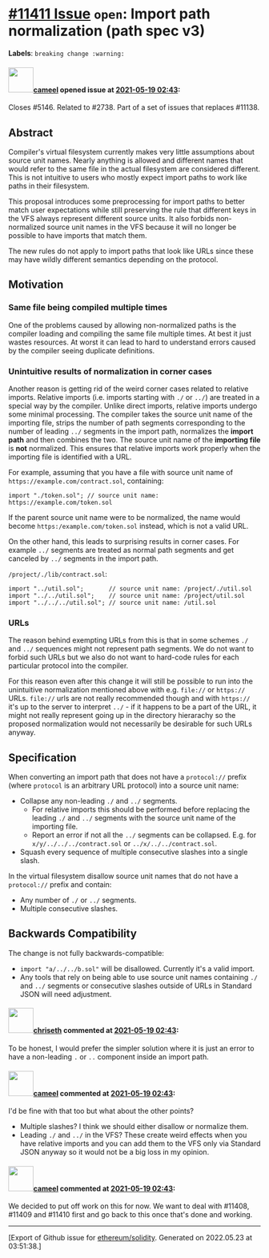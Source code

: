 # [\#11411 Issue](https://github.com/ethereum/solidity/issues/11411) `open`: Import path normalization (path spec v3)
**Labels**: `breaking change :warning:`


#### <img src="https://avatars.githubusercontent.com/u/137030?v=4" width="50">[cameel](https://github.com/cameel) opened issue at [2021-05-19 02:43](https://github.com/ethereum/solidity/issues/11411):

Closes #5146.
Related to #2738.
Part of a set of issues that replaces #11138.

## Abstract
Compiler's virtual filesystem currently makes very little assumptions about source unit names. Nearly anything is allowed and different names that would refer to the same file in the actual filesystem are considered different. This is not intuitive to users who mostly expect import paths to work like paths in their filesystem.

This proposal introduces some preprocessing for import paths to better match user expectations while still preserving the rule that different keys in the VFS always represent different source units. It also forbids non-normalized source unit names in the VFS because it will no longer be possible to have imports that match them.

The new rules do not apply to import paths that look like URLs since these may have wildly different semantics depending on the protocol.

## Motivation
### Same file being compiled multiple times
One of the problems caused by allowing non-normalized paths is the compiler loading and compiling the same file multiple times. At best it just wastes resources. At worst it can lead to hard to understand errors caused by the compiler seeing duplicate definitions.

### Unintuitive results of normalization in corner cases
Another reason is getting rid of the weird corner cases related to relative imports. Relative imports (i.e. imports starting with `./` or `../`) are treated in a special way by the compiler. Unlike direct imports, relative imports undergo some minimal processing. The compiler takes the source unit name of the importing file, strips the number of path segments corresponding to the number of leading `../` segments in the import path, normalizes the **import path** and then combines the two. The source unit name of the **importing file** is **not** normalized. This ensures that relative imports work properly when the importing file is identified with a URL.

For example, assuming that you have a file with source unit name of `https://example.com/contract.sol`, containing:
```solidity
import "./token.sol"; // source unit name: https://example.com/token.sol
```

If the parent source unit name were to be normalized, the name would become `https:/example.com/token.sol` instead, which is not a valid URL.

On the other hand, this leads to surprising results in corner cases. For example `../` segments are treated as normal path segments and get canceled by ``../`` segments in the import path.

`/project/./lib/contract.sol`:
```solidity
import "../util.sol";       // source unit name: /project/./util.sol
import "../../util.sol";    // source unit name: /project/util.sol
import "../../../util.sol"; // source unit name: /util.sol
```

### URLs
The reason behind exempting URLs from this is that in some schemes `./` and `../` sequences might not represent path segments. We do not want to forbid such URLs but we also do not want to hard-code rules for each particular protocol into the compiler.

For this reason even after this change it will still be possible to run into the unintuitive normalization mentioned above with e.g. `file://` or `https://` URLs. `file://` urls are not really recommended though and with `https://` it's up to the server to interpret `../` - if it happens to be a part of the URL, it might not really represent going up in the directory hierarachy so the proposed normalization would not necessarily be desirable for such URLs anyway.

## Specification
When converting an import path that does not have a `protocol://` prefix (where `protocol` is an arbitrary URL protocol) into a source unit name:
- Collapse any non-leading `./` and `../` segments.
    - For relative imports this should be performed before replacing the leading `./` and `../` segments with the source unit name of the importing file.
    - Report an error if not all the `../` segments can be collapsed. E.g. for `x/y/../../../contract.sol` or `../x/../../contract.sol`.
- Squash every sequence of multiple consecutive slashes into a single slash.

In the virtual filesystem disallow source unit names that do not have a `protocol://` prefix and contain:
- Any number of `./` or `../` segments.
- Multiple consecutive slashes.

## Backwards Compatibility
The change is not fully backwards-compatible:
- `import "a/../../b.sol"` will be disallowed. Currently it's a valid import.
- Any tools that rely on being able to use source unit names containing `./` and `../` segments or consecutive slashes outside of URLs in Standard JSON will need adjustment.


#### <img src="https://avatars.githubusercontent.com/u/9073706?v=4" width="50">[chriseth](https://github.com/chriseth) commented at [2021-05-19 02:43](https://github.com/ethereum/solidity/issues/11411#issuecomment-844898555):

To be honest, I would prefer the simpler solution where it is just an error to have a non-leading `.` or `..` component inside an import path.

#### <img src="https://avatars.githubusercontent.com/u/137030?v=4" width="50">[cameel](https://github.com/cameel) commented at [2021-05-19 02:43](https://github.com/ethereum/solidity/issues/11411#issuecomment-848703865):

I'd be fine with that too but what about the other points?
- Multiple slashes? I think we should either disallow or normalize them.
- Leading `./` and `../` in the VFS? These create weird effects when you have relative imports and you can add them to the VFS only via Standard JSON anyway so it would not be a big loss in my opinion.

#### <img src="https://avatars.githubusercontent.com/u/137030?v=4" width="50">[cameel](https://github.com/cameel) commented at [2021-05-19 02:43](https://github.com/ethereum/solidity/issues/11411#issuecomment-849739697):

We decided to put off work on this for now. We want to deal with #11408, #11409 and #11410 first and go back to this once that's done and working.


-------------------------------------------------------------------------------



[Export of Github issue for [ethereum/solidity](https://github.com/ethereum/solidity). Generated on 2022.05.23 at 03:51:38.]

